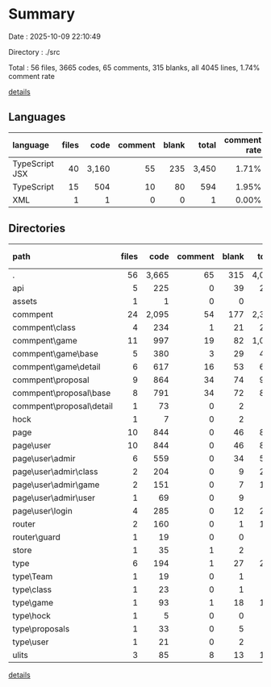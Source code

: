 # Summary

Date : 2025-10-09 22:10:49

Directory : ./src

Total : 56 files,  3665 codes, 65 comments, 315 blanks, all 4045 lines, 1.74% comment rate

[details](details.md)

## Languages
| language | files | code | comment | blank | total | comment rate |
| :--- | ---: | ---: | ---: | ---: | ---: | ---: |
| TypeScript JSX | 40 | 3,160 | 55 | 235 | 3,450 | 1.71% |
| TypeScript | 15 | 504 | 10 | 80 | 594 | 1.95% |
| XML | 1 | 1 | 0 | 0 | 1 | 0.00% |

## Directories
| path | files | code | comment | blank | total | comment rate |
| :--- | ---: | ---: | ---: | ---: | ---: | ---: |
| . | 56 | 3,665 | 65 | 315 | 4,045 | 1.74% |
| api | 5 | 225 | 0 | 39 | 264 | 0.00% |
| assets | 1 | 1 | 0 | 0 | 1 | 0.00% |
| commpent | 24 | 2,095 | 54 | 177 | 2,326 | 2.51% |
| commpent\class | 4 | 234 | 1 | 21 | 256 | 0.43% |
| commpent\game | 11 | 997 | 19 | 82 | 1,098 | 1.87% |
| commpent\game\base | 5 | 380 | 3 | 29 | 412 | 0.78% |
| commpent\game\detail | 6 | 617 | 16 | 53 | 686 | 2.53% |
| commpent\proposal | 9 | 864 | 34 | 74 | 972 | 3.79% |
| commpent\proposal\base | 8 | 791 | 34 | 72 | 897 | 4.12% |
| commpent\proposal\detail | 1 | 73 | 0 | 2 | 75 | 0.00% |
| hock | 1 | 7 | 0 | 2 | 9 | 0.00% |
| page | 10 | 844 | 0 | 46 | 890 | 0.00% |
| page\user | 10 | 844 | 0 | 46 | 890 | 0.00% |
| page\user\admir | 6 | 559 | 0 | 34 | 593 | 0.00% |
| page\user\admir\class | 2 | 204 | 0 | 9 | 213 | 0.00% |
| page\user\admir\game | 2 | 151 | 0 | 7 | 158 | 0.00% |
| page\user\admir\user | 1 | 69 | 0 | 9 | 78 | 0.00% |
| page\user\login | 4 | 285 | 0 | 12 | 297 | 0.00% |
| router | 2 | 160 | 0 | 1 | 161 | 0.00% |
| router\guard | 1 | 19 | 0 | 0 | 19 | 0.00% |
| store | 1 | 35 | 1 | 2 | 38 | 2.78% |
| type | 6 | 194 | 1 | 27 | 222 | 0.51% |
| type\Team | 1 | 19 | 0 | 1 | 20 | 0.00% |
| type\class | 1 | 23 | 0 | 1 | 24 | 0.00% |
| type\game | 1 | 93 | 1 | 18 | 112 | 1.06% |
| type\hock | 1 | 5 | 0 | 0 | 5 | 0.00% |
| type\proposals | 1 | 33 | 0 | 5 | 38 | 0.00% |
| type\user | 1 | 21 | 0 | 2 | 23 | 0.00% |
| ulits | 3 | 85 | 8 | 13 | 106 | 8.60% |

[details](details.md)